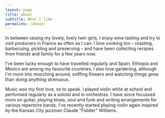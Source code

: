 ```yaml
---
layout: page
title: About
subtitle: What I like
permalink: /about/
---
```


In between raising my lovely, lively twin girls, I enjoy wine tasting and try to visit producers in France as often as I can. I love cooking too – <span class="white">roasting, barbecuing, pickling and preserving</span> – and have been collecting recipies from friends and family for a few years now. 

I’ve been lucky enough to have travelled regularly and <span class="white">Spain, Ethiopia and Mexico</span> are among my favourite countries. I also love gardening, although I'm more into mooching around, sniffing flowers and watching things grow than doing anything strenuous.

Music was my first love, so to speak. I played violin while at school and performed regularly as a soloist and in orchestras. I have since focussed more on guitar, playing <span class="white">blues, soul and funk</span> and writing arrangements for various repertoire bands. I've recently started playing violin again inspired by the Kansas City jazzman Claude "Fiddler" Williams.